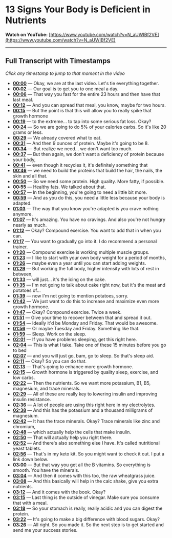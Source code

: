 # 13 Signs Your Body is Deficient in Nutrients

**Watch on YouTube:** [https://www.youtube.com/watch?v=N_aUWIBf2VE](https://www.youtube.com/watch?v=N_aUWIBf2VE)

---

## Full Transcript with Timestamps

*Click any timestamp to jump to that moment in the video*

- **[00:00](https://www.youtube.com/watch?v=N_aUWIBf2VE&t=0s)** — Okay, we are at the last video. Let's tie everything together.
- **[00:02](https://www.youtube.com/watch?v=N_aUWIBf2VE&t=2s)** — Our goal is to get you to one meal a day.
- **[00:06](https://www.youtube.com/watch?v=N_aUWIBf2VE&t=6s)** — That way you fast for the entire 23 hours and then have that last meal.
- **[00:12](https://www.youtube.com/watch?v=N_aUWIBf2VE&t=12s)** — And you can spread that meal, you know, maybe for two hours.
- **[00:15](https://www.youtube.com/watch?v=N_aUWIBf2VE&t=15s)** — But the point is that this will allow you to really spike that growth hormone
- **[00:19](https://www.youtube.com/watch?v=N_aUWIBf2VE&t=19s)** — to the extreme... to tap into some serious fat loss. Okay?
- **[00:24](https://www.youtube.com/watch?v=N_aUWIBf2VE&t=24s)** — So we are going to do 5% of your calories carbs. So it's like 20 grams or less.
- **[00:29](https://www.youtube.com/watch?v=N_aUWIBf2VE&t=29s)** — We already covered what to eat.
- **[00:31](https://www.youtube.com/watch?v=N_aUWIBf2VE&t=31s)** — And then 9 ounces of protein. Maybe it's going to be 8.
- **[00:34](https://www.youtube.com/watch?v=N_aUWIBf2VE&t=34s)** — But realize we need... we don't want too much.
- **[00:37](https://www.youtube.com/watch?v=N_aUWIBf2VE&t=37s)** — But then again, we don't want a deficiency of protein because your body,
- **[00:41](https://www.youtube.com/watch?v=N_aUWIBf2VE&t=41s)** — even though it recycles it, it's definitely something that
- **[00:46](https://www.youtube.com/watch?v=N_aUWIBf2VE&t=46s)** — we need to build the proteins that build the hair, the nails, the skin and all that.
- **[00:50](https://www.youtube.com/watch?v=N_aUWIBf2VE&t=50s)** — So we need some protein. High quality. More fatty, if possible.
- **[00:55](https://www.youtube.com/watch?v=N_aUWIBf2VE&t=55s)** — Healthy fats. We talked about that.
- **[00:57](https://www.youtube.com/watch?v=N_aUWIBf2VE&t=57s)** — In the beginning, you're going to need a little bit more.
- **[00:59](https://www.youtube.com/watch?v=N_aUWIBf2VE&t=59s)** — And as you do this, you need a little less because your body is adapted.
- **[01:03](https://www.youtube.com/watch?v=N_aUWIBf2VE&t=63s)** — The way that you know you're adapted is you crave nothing anymore.
- **[01:07](https://www.youtube.com/watch?v=N_aUWIBf2VE&t=67s)** — It's amazing. You have no cravings. And also you're not hungry nearly as much.
- **[01:12](https://www.youtube.com/watch?v=N_aUWIBf2VE&t=72s)** — Okay? Compound exercise. You want to add that in when you can.
- **[01:17](https://www.youtube.com/watch?v=N_aUWIBf2VE&t=77s)** — You want to gradually go into it. I do recommend a personal trainer.
- **[01:20](https://www.youtube.com/watch?v=N_aUWIBf2VE&t=80s)** — Compound exercise is working multiple muscle groups.
- **[01:23](https://www.youtube.com/watch?v=N_aUWIBf2VE&t=83s)** — I like to start with your own body weight for a period of months,
- **[01:26](https://www.youtube.com/watch?v=N_aUWIBf2VE&t=86s)** — maybe even a year until you can start adding weights.
- **[01:29](https://www.youtube.com/watch?v=N_aUWIBf2VE&t=89s)** — But working the full body, higher intensity with lots of rest in between,
- **[01:33](https://www.youtube.com/watch?v=N_aUWIBf2VE&t=93s)** — will just... it's the icing on the cake.
- **[01:35](https://www.youtube.com/watch?v=N_aUWIBf2VE&t=95s)** — I'm not going to talk about cake right now, but it's the meat and potatoes of...
- **[01:39](https://www.youtube.com/watch?v=N_aUWIBf2VE&t=99s)** — now I'm not going to mention potatoes, sorry.
- **[01:42](https://www.youtube.com/watch?v=N_aUWIBf2VE&t=102s)** — We just want to do this to increase and maximize even more growth hormone.
- **[01:47](https://www.youtube.com/watch?v=N_aUWIBf2VE&t=107s)** — Okay? Compound exercise. Twice a week.
- **[01:51](https://www.youtube.com/watch?v=N_aUWIBf2VE&t=111s)** — Give your time to recover between that and spread it out.
- **[01:54](https://www.youtube.com/watch?v=N_aUWIBf2VE&t=114s)** — Ideally it'd be Monday and Friday. That would be awesome.
- **[01:56](https://www.youtube.com/watch?v=N_aUWIBf2VE&t=116s)** — Or maybe Tuesday and Friday. Something like that.
- **[01:59](https://www.youtube.com/watch?v=N_aUWIBf2VE&t=119s)** — Sleep. Work on the sleep.
- **[02:01](https://www.youtube.com/watch?v=N_aUWIBf2VE&t=121s)** — If you have problems sleeping, get this right here.
- **[02:04](https://www.youtube.com/watch?v=N_aUWIBf2VE&t=124s)** — This is what I take. Take one of these 15 minutes before you go to bed
- **[02:07](https://www.youtube.com/watch?v=N_aUWIBf2VE&t=127s)** — and you will just go, bam, go to sleep. So that's sleep aid.
- **[02:11](https://www.youtube.com/watch?v=N_aUWIBf2VE&t=131s)** — Okay? So you can do that.
- **[02:13](https://www.youtube.com/watch?v=N_aUWIBf2VE&t=133s)** — That's going to enhance more growth hormone.
- **[02:15](https://www.youtube.com/watch?v=N_aUWIBf2VE&t=135s)** — Growth hormone is triggered by quality sleep, exercise, and low carbs.
- **[02:22](https://www.youtube.com/watch?v=N_aUWIBf2VE&t=142s)** — Then the nutrients. So we want more potassium, B1, B5, magnesium, and trace minerals.
- **[02:29](https://www.youtube.com/watch?v=N_aUWIBf2VE&t=149s)** — All of these are really key to lowering insulin and improving insulin resistance.
- **[02:36](https://www.youtube.com/watch?v=N_aUWIBf2VE&t=156s)** — A lot of people are using this right here in my electrolytes.
- **[02:38](https://www.youtube.com/watch?v=N_aUWIBf2VE&t=158s)** — And this has the potassium and a thousand milligrams of magnesium.
- **[02:42](https://www.youtube.com/watch?v=N_aUWIBf2VE&t=162s)** — It has the trace minerals. Okay? Trace minerals like zinc and chromium,
- **[02:48](https://www.youtube.com/watch?v=N_aUWIBf2VE&t=168s)** — which actually help the cells that make insulin.
- **[02:50](https://www.youtube.com/watch?v=N_aUWIBf2VE&t=170s)** — That will actually help you right there.
- **[02:52](https://www.youtube.com/watch?v=N_aUWIBf2VE&t=172s)** — And there's also something else I have. It's called nutritional yeast tablets.
- **[02:56](https://www.youtube.com/watch?v=N_aUWIBf2VE&t=176s)** — That's in my keto kit. So you might want to check it out. I put a link down below.
- **[03:00](https://www.youtube.com/watch?v=N_aUWIBf2VE&t=180s)** — But that way you get all the B vitamins. So everything is smooth. You have the minerals.
- **[03:04](https://www.youtube.com/watch?v=N_aUWIBf2VE&t=184s)** — And then it comes with this too, the raw wheatgrass juice.
- **[03:08](https://www.youtube.com/watch?v=N_aUWIBf2VE&t=188s)** — And this basically will help in the calc shake, give you extra nutrients.
- **[03:12](https://www.youtube.com/watch?v=N_aUWIBf2VE&t=192s)** — And it comes with the book. Okay?
- **[03:15](https://www.youtube.com/watch?v=N_aUWIBf2VE&t=195s)** — Last thing is the outside of vinegar. Make sure you consume that with a meal.
- **[03:18](https://www.youtube.com/watch?v=N_aUWIBf2VE&t=198s)** — So your stomach is really, really acidic and you can digest the protein.
- **[03:22](https://www.youtube.com/watch?v=N_aUWIBf2VE&t=202s)** — It's going to make a big difference with blood sugars. Okay?
- **[03:26](https://www.youtube.com/watch?v=N_aUWIBf2VE&t=206s)** — All right. So you made it. So the next step is to get started and send me your success stories.
